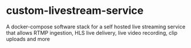 # custom-livestream-service
A docker-compose software stack for a self hosted live streaming service that allows RTMP ingestion, HLS live delivery, live video recording, clip uploads and more
